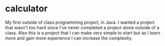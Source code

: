 # calculator
My first outside of class programming project, in Java.
I wanted a project that wasn't too hard since I've never completed a project alone outside of a class.  Also this is a project that I can make very simple to start but as I learn more and gain more experience I can increase the complexity. 

